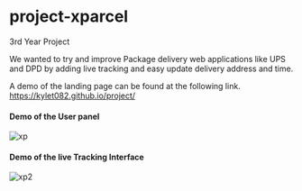 # project-xparcel
3rd Year Project

We wanted to try and improve Package delivery web applications like UPS and DPD by adding live tracking and easy 
update delivery address and time.  

A demo of the landing page can be found at the following link. https://kylet082.github.io/project/

#### Demo of the User panel

![xp](https://cloud.githubusercontent.com/assets/14908229/26276707/5a58f422-3d74-11e7-87d4-38bdbfbbca3f.PNG)

#### Demo of the live Tracking Interface

![xp2](https://cloud.githubusercontent.com/assets/14908229/26276716/87f3db86-3d74-11e7-875a-55d17d131052.PNG)

